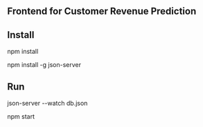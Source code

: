 ## Frontend for Customer Revenue Prediction

## Install

npm install

npm install -g json-server

## Run

json-server --watch db.json

npm start